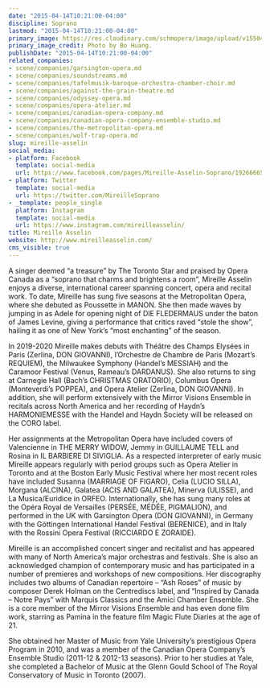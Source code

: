 ```yaml
---
date: "2015-04-14T10:21:00-04:00"
discipline: Soprano
lastmod: "2015-04-14T10:21:00-04:00"
primary_image: https://res.cloudinary.com/schmopera/image/upload/v1550427185/media/2019/02/MireilleAsselinBoHuang.jpg
primary_image_credit: Photo by Bo Huang.
publishDate: "2015-04-14T10:21:00-04:00"
related_companies:
- scene/companies/garsington-opera.md
- scene/companies/soundstreams.md
- scene/companies/tafelmusik-baroque-orchestra-chamber-choir.md
- scene/companies/against-the-grain-theatre.md
- scene/companies/odyssey-opera.md
- scene/companies/opera-atelier.md
- scene/companies/canadian-opera-company.md
- scene/companies/canadian-opera-company-ensemble-studio.md
- scene/companies/the-metropolitan-opera.md
- scene/companies/wolf-trap-opera.md
slug: mireille-asselin
social_media:
- platform: Facebook
  template: social-media
  url: https://www.facebook.com/pages/Mireille-Asselin-Soprano/192666657416098?fref=ts
- platform: Twitter
  template: social-media
  url: https://twitter.com/MireilleSoprano
- _template: people_single
  platform: Instagram
  template: social-media
  url: https://www.instagram.com/mireilleasselin/
title: Mireille Asselin
website: http://www.mireilleasselin.com/
cms_visible: true
---
```

A singer deemed “a treasure” by The Toronto Star and praised by Opera Canada as a “soprano that charms and brightens a room”, Mireille Asselin enjoys a diverse, international career spanning concert, opera and recital work. To date, Mireille has sung five seasons at the Metropolitan Opera, where she debuted as Poussette in MANON. She then made waves by jumping in as Adele for opening night of DIE FLEDERMAUS under the baton of James Levine, giving a performance that critics raved “stole the show”, hailing it as one of New York’s “most enchanting” of the season.

In 2019-2020 Mireille makes debuts with Théâtre des Champs Elysées in Paris (Zerlina, DON GIOVANNI), l’Orchestre de Chambre de Paris (Mozart’s REQUIEM), the Milwaukee Symphony (Handel’s MESSIAH) and the Caramoor Festival (Venus, Rameau’s DARDANUS). She also returns to sing at Carnegie Hall (Bach’s CHRISTMAS ORATORIO), Columbus Opera (Monteverdi’s POPPEA), and Opera Atelier (Zerlina, DON GIOVANNI). In addition, she will perform extensively with the Mirror Visions Ensemble in recitals across North America and her recording of Haydn’s HARMONIEMESSE with the Handel and Haydn Society will be released on the CORO label.

Her assignments at the Metropolitan Opera have included covers of Valencienne in THE MERRY WIDOW, Jemmy in GUILLAUME TELL and Rosina in IL BARBIERE DI SIVIGLIA. As a respected interpreter of early music Mireille appears regularly with period groups such as Opera Atelier in Toronto and at the Boston Early Music Festival where her most recent roles have included Susanna (MARRIAGE OF FIGARO), Celia (LUCIO SILLA), Morgana (ALCINA), Galatea (ACIS AND GALATEA), Minerva (ULISSE), and La Musica/Euridice in ORFEO. Internationally, she has sung many roles at the Opéra Royal de Versailles (PERSÉE, MÉDÉE, PIGMALION), and performed in the UK with Garsington Opera (DON GIOVANNI), in Germany with the Göttingen International Handel Festival (BERENICE), and in Italy with the Rossini Opera Festival (RICCIARDO E ZORAIDE).

Mireille is an accomplished concert singer and recitalist and has appeared with many of North America’s major orchestras and festivals. She is also an acknowledged champion of contemporary music and has participated in a number of premieres and workshops of new compositions. Her discography includes two albums of Canadian repertoire – “Ash Roses” of music by composer Derek Holman on the Centrediscs label, and “Inspired by Canada – Notre Pays” with Marquis Classics and the Amici Chamber Ensemble. She is a core member of the Mirror Visions Ensemble and has even done film work, starring as Pamina in the feature film Magic Flute Diaries at the age of 21.

She obtained her Master of Music from Yale University’s prestigious Opera Program in 2010, and was a member of the Canadian Opera Company’s Ensemble Studio (2011-12 & 2012-13 seasons). Prior to her studies at Yale, she completed a Bachelor of Music at the Glenn Gould School of The Royal Conservatory of Music in Toronto (2007).